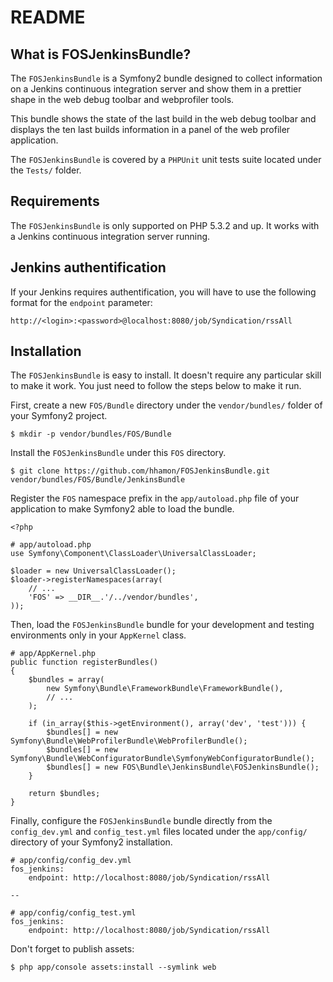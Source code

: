 README
======

What is FOSJenkinsBundle?
-------------------------

The `FOSJenkinsBundle` is a Symfony2 bundle designed to collect information on a
Jenkins continuous integration server and show them in a prettier shape in the 
web debug toolbar and webprofiler tools.

This bundle shows the state of the last build in the web debug toolbar and
displays the ten last builds information in a panel of the web profiler
application.

The `FOSJenkinsBundle` is covered by a `PHPUnit` unit tests suite located under
the `Tests/` folder.

Requirements
------------

The `FOSJenkinsBundle` is only supported on PHP 5.3.2 and up. It works with a
Jenkins continuous integration server running.

Jenkins authentification
------------------------

If your Jenkins requires authentification, you will have to use the following format 
for the `endpoint` parameter:

    http://<login>:<password>@localhost:8080/job/Syndication/rssAll

Installation
------------

The `FOSJenkinsBundle` is easy to install. It doesn't require any particular
skill to make it work. You just need to follow the steps below to make it run.

First, create a new `FOS/Bundle` directory under the `vendor/bundles/` folder of 
your Symfony2 project.

    $ mkdir -p vendor/bundles/FOS/Bundle

Install the `FOSJenkinsBundle` under this `FOS` directory.

    $ git clone https://github.com/hhamon/FOSJenkinsBundle.git vendor/bundles/FOS/Bundle/JenkinsBundle

Register the `FOS` namespace prefix in the `app/autoload.php` file of your
application to make Symfony2 able to load the bundle.

    <?php

    # app/autoload.php
    use Symfony\Component\ClassLoader\UniversalClassLoader;

    $loader = new UniversalClassLoader();
    $loader->registerNamespaces(array(
        // ...
        'FOS' => __DIR__.'/../vendor/bundles',
    ));

Then, load the `FOSJenkinsBundle` bundle for your development and testing
environments only in your `AppKernel` class.

    # app/AppKernel.php
    public function registerBundles()
    {
        $bundles = array(
            new Symfony\Bundle\FrameworkBundle\FrameworkBundle(),
            // ...
        );

        if (in_array($this->getEnvironment(), array('dev', 'test'))) {
            $bundles[] = new Symfony\Bundle\WebProfilerBundle\WebProfilerBundle();
            $bundles[] = new Symfony\Bundle\WebConfiguratorBundle\SymfonyWebConfiguratorBundle();
            $bundles[] = new FOS\Bundle\JenkinsBundle\FOSJenkinsBundle();
        }

        return $bundles;
    }

Finally, configure the `FOSJenkinsBundle` bundle directly from the 
`config_dev.yml` and `config_test.yml` files located under the `app/config/`
directory of your Symfony2 installation.

    # app/config/config_dev.yml
    fos_jenkins:
        endpoint: http://localhost:8080/job/Syndication/rssAll

    --

    # app/config/config_test.yml
    fos_jenkins:
        endpoint: http://localhost:8080/job/Syndication/rssAll

Don't forget to publish assets:

    $ php app/console assets:install --symlink web
